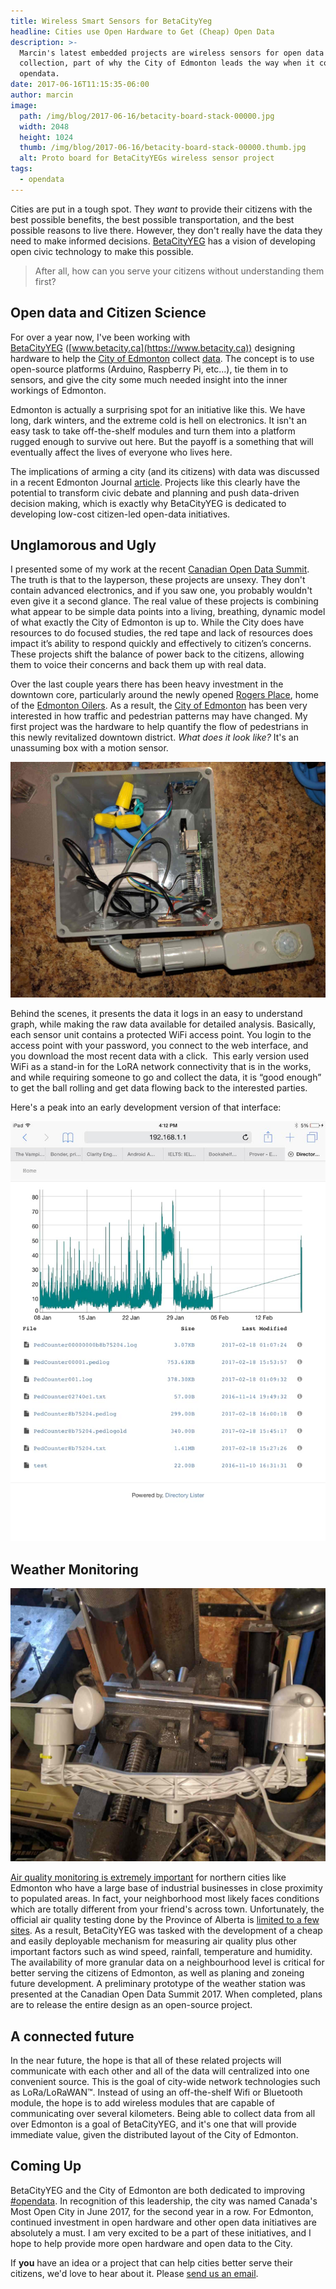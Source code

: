 ```yaml
---
title: Wireless Smart Sensors for BetaCityYeg
headline: Cities use Open Hardware to Get (Cheap) Open Data
description: >-
  Marcin's latest embedded projects are wireless sensors for open data
  collection, part of why the City of Edmonton leads the way when it comes to
  opendata.
date: 2017-06-16T11:15:35-06:00
author: marcin
image:
  path: /img/blog/2017-06-16/betacity-board-stack-00000.jpg
  width: 2048
  height: 1024
  thumb: /img/blog/2017-06-16/betacity-board-stack-00000.thumb.jpg
  alt: Proto board for BetaCityYEGs wireless sensor project
tags:
  - opendata
---
```

Cities are put in a tough spot. They *want* to provide their citizens with the best possible benefits, the best possible transportation, and the best possible reasons to live there. However, they don't really have the data they need to make informed decisions. [BetaCityYEG](https://betacity.ca/) has a vision of developing open civic technology to make this possible.

> After all, how can you serve your citizens without understanding them first?

## Open data and Citizen Science

For over a year now, I've been working with [BetaCityYEG](https://betacity.ca/) ([www.betacity.ca](https://www.betacity.ca)) designing hardware to help the [City of Edmonton](http://www.edmonton.ca) collect [data](https://data.edmonton.ca/). The concept is to use open-source platforms (Arduino, Raspberry Pi, etc...), tie them in to sensors, and give the city some much needed insight into the inner workings of Edmonton.

Edmonton is actually a surprising spot for an initiative like this. We have long, dark winters, and the extreme cold is hell on electronics. It isn't an easy task to take off-the-shelf modules and turn them into a platform rugged enough to survive out here. But the payoff is a something that will eventually affect the lives of everyone who lives here.

The implications of arming a city (and its citizens) with data was discussed in a recent Edmonton Journal [article](http://edmontonjournal.com/news/local-news/edmontons-new-smart-city-data-network-aims-to-arm-citizens-with-the-facts). Projects like this clearly have the potential to transform civic debate and planning and push data-driven decision making, which is exactly why BetaCityYEG is dedicated to developing low-cost citizen-led open-data initiatives.

## Unglamorous and Ugly

I presented some of my work at the recent  [Canadian Open Data Summit](http://opendatasummit.ca/). The truth is that to the layperson, these projects are unsexy. They don't contain advanced electronics, and if you saw one, you probably wouldn't even give it a second glance. The real value of these projects is combining what appear to be simple data points into a living, breathing, dynamic model of what exactly the City of Edmonton is up to. While the City does have resources to do focused studies, the red tape and lack of resources does impact it’s ability to respond quickly and effectively to citizen’s concerns. These projects shift the balance of power back to the citizens, allowing them to voice their concerns and back them up with real data.

Over the last couple years there has been heavy investment in the downtown core, particularly around the newly opened [Rogers Place](http://www.rogersplace.com/), home of the [Edmonton Oilers](https://www.nhl.com/oilers). As a result, the [City of Edmonton](http://edmonton.ca) has been very interested in how traffic and pedestrian patterns may have changed. My first project was the hardware to help quantify the flow of pedestrians in this newly revitalized downtown district. *What does it look like?* It's an unassuming box with a motion sensor.

![Open Source Pedestrian Counter](/img/blog/2017-06-16/ped-counter-box-00000.jpg)

Behind the scenes, it presents the data it logs in an easy to understand graph, while making the raw data available for detailed analysis. Basically, each sensor unit contains a protected WiFi access point. You login to the access point with your password, you connect to the web interface, and you download the most recent data with a click.  This early version used WiFi as a stand-in for the LoRA network connectivity that is in the works, and while requiring someone to go and collect the data, it is “good enough” to get the ball rolling and get data flowing back to the interested parties.

Here's a peak into an early development version of that interface:

![Pedestrian Traffic Counter Interface Demo](/img/blog/2017-06-16/pedestrain-counter-graph-00000.jpg)

## Weather Monitoring

![Weather Statio Build](/img/blog/2017-06-16/weather-station-build-00000.jpg)

[Air quality monitoring is extremely important](http://capitalairshed.ca/news/new-efforts-aim-to-understand-poor-air-quality-in-edmonton) for northern cities like Edmonton who have a large base of industrial businesses in close proximity to populated areas. In fact, your neighborhood most likely faces conditions which are totally different from your friend's across town. Unfortunately, the official air quality testing done by the Province of Alberta is [limited to a few sites](http://edmontonjournal.com/news/local-news/new-air-quality-gadgets-demystify-pollution). As a result, BetaCityYEG was tasked with the development of a cheap and easily deployable mechanism for measuring air quality plus other important factors such as wind speed, rainfall, temperature and humidity. The availability of more granular data on a neighbourhood level is critical for better serving the citizens of Edmonton, as well as planing and zoneing future development. A preliminary prototype of the weather station was presented at the Canadian Open Data Summit 2017. When completed, plans are to release the entire design as an open-source project.

## A connected future

In the near future, the hope is that all of these related projects will communicate with each other and all of the data will centralized into one convenient source. This is the goal of city-wide network technologies such as LoRa/LoRaWAN™. Instead of using an off-the-shelf Wifi or Bluetooth module, the hope is to add wireless modules that are capable of communicating over several kilometers. Being able to collect data from all over Edmonton is a goal of BetaCityYEG, and it's one that will provide immediate value, given the distributed layout of the City of Edmonton.

## Coming Up

BetaCityYEG and the City of Edmonton are both dedicated to improving [#opendata](https://twitter.com/search?q=opendata). In recognition of this leadership, the city was named Canada's Most Open City in June 2017, for the second year in a row. For Edmonton, continued investment in open hardware and other open data initiatives are absolutely a must. I am very excited to be a part of these initiatives, and I hope to help provide more open hardware and open data to the City.

If **you** have an idea or a project that can help cities better serve their citizens, we'd love to hear about it. Please [send us an email](mailto:admin@nullhardware.com).

